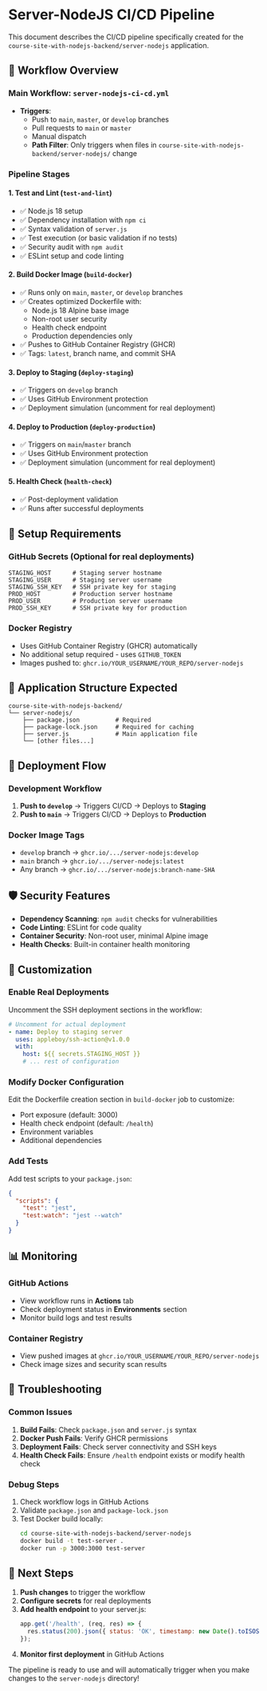 # Server-NodeJS CI/CD Pipeline

This document describes the CI/CD pipeline specifically created for the `course-site-with-nodejs-backend/server-nodejs` application.

## 🚀 Workflow Overview

### Main Workflow: `server-nodejs-ci-cd.yml`
- **Triggers**: 
  - Push to `main`, `master`, or `develop` branches
  - Pull requests to `main` or `master`
  - Manual dispatch
  - **Path Filter**: Only triggers when files in `course-site-with-nodejs-backend/server-nodejs/` change

### Pipeline Stages

#### 1. **Test and Lint** (`test-and-lint`)
- ✅ Node.js 18 setup
- ✅ Dependency installation with `npm ci`
- ✅ Syntax validation of `server.js`
- ✅ Test execution (or basic validation if no tests)
- ✅ Security audit with `npm audit`
- ✅ ESLint setup and code linting

#### 2. **Build Docker Image** (`build-docker`)
- ✅ Runs only on `main`, `master`, or `develop` branches
- ✅ Creates optimized Dockerfile with:
  - Node.js 18 Alpine base image
  - Non-root user security
  - Health check endpoint
  - Production dependencies only
- ✅ Pushes to GitHub Container Registry (GHCR)
- ✅ Tags: `latest`, branch name, and commit SHA

#### 3. **Deploy to Staging** (`deploy-staging`)
- ✅ Triggers on `develop` branch
- ✅ Uses GitHub Environment protection
- ✅ Deployment simulation (uncomment for real deployment)

#### 4. **Deploy to Production** (`deploy-production`)
- ✅ Triggers on `main`/`master` branch
- ✅ Uses GitHub Environment protection
- ✅ Deployment simulation (uncomment for real deployment)

#### 5. **Health Check** (`health-check`)
- ✅ Post-deployment validation
- ✅ Runs after successful deployments

## 🔧 Setup Requirements

### GitHub Secrets (Optional for real deployments)
```
STAGING_HOST      # Staging server hostname
STAGING_USER      # Staging server username  
STAGING_SSH_KEY   # SSH private key for staging
PROD_HOST         # Production server hostname
PROD_USER         # Production server username
PROD_SSH_KEY      # SSH private key for production
```

### Docker Registry
- Uses GitHub Container Registry (GHCR) automatically
- No additional setup required - uses `GITHUB_TOKEN`
- Images pushed to: `ghcr.io/YOUR_USERNAME/YOUR_REPO/server-nodejs`

## 📁 Application Structure Expected

```
course-site-with-nodejs-backend/
└── server-nodejs/
    ├── package.json          # Required
    ├── package-lock.json     # Required for caching
    ├── server.js             # Main application file
    └── [other files...]
```

## 🚀 Deployment Flow

### Development Workflow
1. **Push to `develop`** → Triggers CI/CD → Deploys to **Staging**
2. **Push to `main`** → Triggers CI/CD → Deploys to **Production**

### Docker Image Tags
- `develop` branch → `ghcr.io/.../server-nodejs:develop`
- `main` branch → `ghcr.io/.../server-nodejs:latest`
- Any branch → `ghcr.io/.../server-nodejs:branch-name-SHA`

## 🛡️ Security Features

- **Dependency Scanning**: `npm audit` checks for vulnerabilities
- **Code Linting**: ESLint for code quality
- **Container Security**: Non-root user, minimal Alpine image
- **Health Checks**: Built-in container health monitoring

## 🔧 Customization

### Enable Real Deployments
Uncomment the SSH deployment sections in the workflow:

```yaml
# Uncomment for actual deployment
- name: Deploy to staging server
  uses: appleboy/ssh-action@v1.0.0
  with:
    host: ${{ secrets.STAGING_HOST }}
    # ... rest of configuration
```

### Modify Docker Configuration
Edit the Dockerfile creation section in `build-docker` job to customize:
- Port exposure (default: 3000)
- Health check endpoint (default: `/health`)
- Environment variables
- Additional dependencies

### Add Tests
Add test scripts to your `package.json`:
```json
{
  "scripts": {
    "test": "jest",
    "test:watch": "jest --watch"
  }
}
```

## 📊 Monitoring

### GitHub Actions
- View workflow runs in **Actions** tab
- Check deployment status in **Environments** section
- Monitor build logs and test results

### Container Registry
- View pushed images at `ghcr.io/YOUR_USERNAME/YOUR_REPO/server-nodejs`
- Check image sizes and security scan results

## 🚨 Troubleshooting

### Common Issues
1. **Build Fails**: Check `package.json` and `server.js` syntax
2. **Docker Push Fails**: Verify GHCR permissions
3. **Deployment Fails**: Check server connectivity and SSH keys
4. **Health Check Fails**: Ensure `/health` endpoint exists or modify health check

### Debug Steps
1. Check workflow logs in GitHub Actions
2. Validate `package.json` and `package-lock.json`
3. Test Docker build locally:
   ```bash
   cd course-site-with-nodejs-backend/server-nodejs
   docker build -t test-server .
   docker run -p 3000:3000 test-server
   ```

## 🎯 Next Steps

1. **Push changes** to trigger the workflow
2. **Configure secrets** for real deployments
3. **Add health endpoint** to your server.js:
   ```javascript
   app.get('/health', (req, res) => {
     res.status(200).json({ status: 'OK', timestamp: new Date().toISOString() });
   });
   ```
4. **Monitor first deployment** in GitHub Actions

The pipeline is ready to use and will automatically trigger when you make changes to the `server-nodejs` directory!
